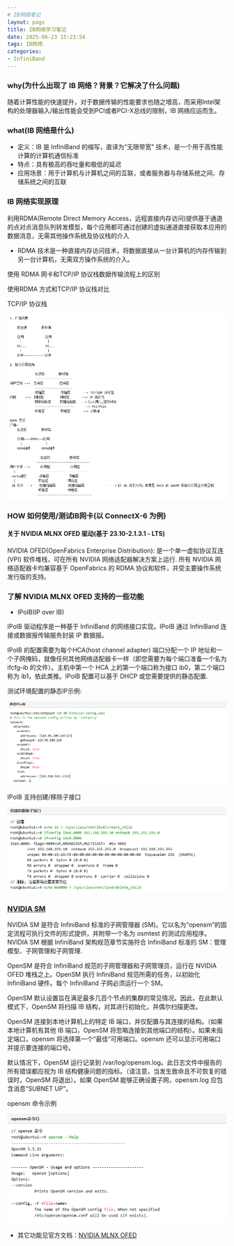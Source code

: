 ```yaml
---
# IB网络笔记
layout: pags
title: IB网络学习笔记
date: 2025-06-23 15:23:54
tags: IB网络
categories: 
- InfiniBand
---
```


### why(为什么出现了 IB 网络？背景？它解决了什么问题)

随着计算性能的快速提升，对于数据传输的性能要求也随之增高，而采用Intel架构的处理器输入/输出性能会受到PCI或者PCI-X总线的限制，IB 网络应运而生。

### what(IB 网络是什么)

- 定义：IB 是 InfiniBand 的缩写，直译为“无限带宽” 技术，是一个用于高性能计算的计算机通信标准
- 特点：具有极高的吞吐量和极低的延迟
- 应用场景：用于计算机与计算机之间的互联，或者服务器与存储系统之间、存储系统之间的互联
  
### IB 网络实现原理
利用RDMA(Remote Direct Memory Access，远程直接内存访问)提供基于通道的点对点消息队列转发模型，每个应用都可通过创建的虚拟通道直接获取本应用的数据消息，无需其他操作系统及协议栈的介入

- RDMA 技术是一种直接内存访问技术，将数据直接从一台计算机的内存传输到另一台计算机，无需双方操作系统的介入。
  
使用 RDMA 网卡和TCP/IP 协议栈数据传输流程上的区别

使用RDMA 方式和TCP/IP 协议栈对比

TCP/IP 协议栈

![one](../imgs/2025.6.23-1.png)

### HOW 如何使用/测试IB网卡(以 ConnectX-6 为例)

#### 关于 NVIDIA MLNX OFED 驱动(基于 23.10-2.1.3.1 - LTS)

NVIDIA OFED(OpenFabrics Enterprise Distribution): 是一个单一虚拟协议互连 (VPI) 软件堆栈，可在所有 NVIDIA 网络适配器解决方案上运行. 所有 NVIDIA 网络适配器卡均兼容基于 OpenFabrics 的 RDMA 协议和软件，并受主要操作系统发行版的支持。

### 了解 NVIDIA MLNX OFED 支持的一些功能

- IPoIB(IP over IB)

IPoIB 驱动程序是一种基于 InfiniBand 的网络接口实现。IPoIB 通过 InfiniBand 连接或数据报传输服务封装 IP 数据报。

IPoIB 的配置需要为每个HCA(host channel adapter) 端口分配一个 IP 地址和一个子网掩码，就像任何其他网络适配器卡一样（即您需要为每个端口准备一个名为 ifcfg-ib<n> 的文件）。主机中第一个 HCA 上的第一个端口称为接口 ib0，第二个端口称为 ib1，依此类推。IPoIB 配置可以基于 DHCP 或您需要提供的静态配置.

测试环境配置的静态IP示例:

![one](../imgs/2025.6.23-2.jpg)

IPoIB 支持创建/移除子接口

![one](../imgs/2025.6.23-3.png)

### [NVIDIA SM](https://docs.nvidia.com/networking/display/mlnxofedv23102131lts/nvidia+sm)
NVIDIA SM 是符合 InfiniBand 标准的子网管理器 (SM)。它以名为“opensm”的固定流程可执行文件的形式提供，并附带一个名为 osmtest 的测试应用程序。NVIDIA SM 根据 InfiniBand 架构规范章节实施符合 InfiniBand 标准的 SM：管理模型、子网管理和子网管理.

OpenSM 是符合 InfiniBand 规范的子网管理器和子网管理员，运行在 NVIDIA OFED 堆栈之上。OpenSM 执行 InfiniBand 规范所需的任务，以初始化 InfiniBand 硬件。每个 InfiniBand 子网必须运行一个 SM。

OpenSM 默认设置旨在满足最多几百个节点的集群的常见情况。因此，在此默认模式下，OpenSM 将扫描 IB 结构，对其进行初始化，并偶尔扫描更改。

OpenSM 连接到本地计算机上的特定 IB 端口，并仅配置与其连接的结构。（如果本地计算机有其他 IB 端口，OpenSM 将忽略连接到其他端口的结构）。如果未指定端口，opensm 将选择第一个“最佳”可用端口。opensm 还可以显示可用端口并提示要连接的端口号。

默认情况下，OpenSM 运行记录到 /var/log/opensm.log。此日志文件中报告的所有错误都应视为 IB 结构健康问题的指标。（请注意，当发生致命且不可恢复的错误时，OpenSM 将退出）。如果 OpenSM 能够正确设置子网，opensm.log 应包含消息“SUBNET UP”。

opensm 命令示例

![one](../imgs/2025.6.23-4.png)

- 其它功能见官方文档：[NVIDIA MLNX OFED](https://docs.nvidia.com/networking/display/mlnxofedv23070512/introduction)






